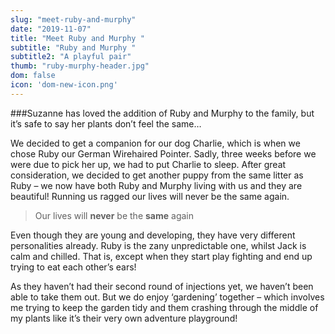 ```yaml
---
slug: "meet-ruby-and-murphy"
date: "2019-11-07"
title: "Meet Ruby and Murphy "
subtitle: "Ruby and Murphy "
subtitle2: "A playful pair"
thumb: "ruby-murphy-header.jpg"
dom: false
icon: 'dom-new-icon.png'
---
```


###Suzanne has loved the addition of Ruby and Murphy to the family, but it’s safe to say her plants don’t feel the same… 

We decided to get a companion for our dog Charlie, which is when we chose Ruby our German Wirehaired Pointer. Sadly, three weeks before we were due to pick her up, we had to put Charlie to sleep. After great consideration, we decided to get another puppy from the same litter as Ruby – we now have both Ruby and Murphy living with us and they are beautiful! Running us ragged our lives will never be the same again. 

> Our lives will **never** be the **same** again

Even though they are young and developing, they have very different personalities already. Ruby is the zany unpredictable one, whilst Jack is calm and chilled. That is, except when they start play fighting and end up trying to eat each other’s ears! 

As they haven’t had their second round of injections yet, we haven’t been able to take them out. But we do enjoy ‘gardening’ together – which involves me trying to keep the garden tidy and them crashing through the middle of my plants like it’s their very own adventure playground! 